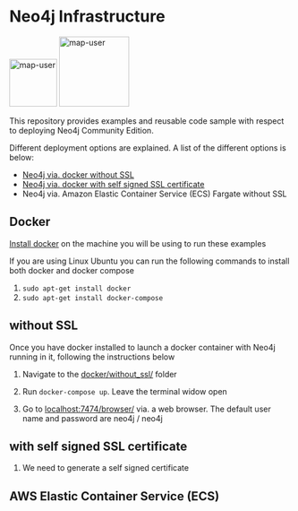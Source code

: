 # Neo4j Infrastructure

<img width="85" alt="map-user" src="https://img.shields.io/badge/views-048-green"> <img width="125" alt="map-user" src="https://img.shields.io/badge/unique visits-001-green">

This repository provides examples and reusable code sample with respect to deploying Neo4j Community Edition.

Different deployment options are explained. A list of the different options is below:
* [Neo4j via. docker without SSL](https://github.com/ev2900/Neo4j_Infrastructure/blob/main/README.md#without-ssl)
* [Neo4j via. docker with self signed SSL certificate](https://github.com/ev2900/Neo4j_Infrastructure/blob/main/README.md#with-self-signed-ssl-certificate)
* Neo4j via. Amazon Elastic Container Service (ECS) Fargate without SSL

## Docker

[Install docker](https://docs.docker.com/engine/install/) on the machine you will be using to run these examples

If you are using Linux Ubuntu you can run the following commands to install both docker and docker compose

1. ```sudo apt-get install docker``` <br>
2. ```sudo apt-get install docker-compose```

## without SSL

Once you have docker installed to launch a docker container with Neo4j running in it, following the instructions below 

1. Navigate to the [docker/without_ssl/](https://github.com/ev2900/Neo4j_Infrastructure/tree/main/docker/without_ssl) folder

2. Run ```docker-compose up```. Leave the terminal widow open

3. Go to [localhost:7474/browser/](http://localhost:7474/browser/) via. a web browser. The default user name and password are neo4j / neo4j

## with self signed SSL certificate

1. We need to generate a self signed certificate 

## AWS Elastic Container Service (ECS)

